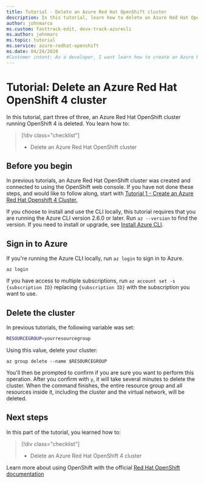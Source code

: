 ```yaml
---
title: Tutorial - Delete an Azure Red Hat OpenShift cluster
description: In this tutorial, learn how to delete an Azure Red Hat OpenShift cluster using the Azure CLI
author: johnmarco
ms.custom: fasttrack-edit, devx-track-azurecli
ms.author: johnmarc
ms.topic: tutorial
ms.service: azure-redhat-openshift
ms.date: 04/24/2020
#Customer intent: As a developer, I want learn how to create an Azure Red Hat OpenShift cluster, scale it, and then clean up resources so that I am not charged for what I'm not using.
---
```


# Tutorial: Delete an Azure Red Hat OpenShift 4 cluster

In this tutorial, part three of three, an Azure Red Hat OpenShift cluster running OpenShift 4 is deleted. You learn how to:

> [!div class="checklist"]
> * Delete an Azure Red Hat OpenShift cluster


## Before you begin

In previous tutorials, an Azure Red Hat OpenShift cluster was created and connected to using the OpenShift web console. If you have not done these steps, and would like to follow along, start with [Tutorial 1 - Create an Azure Red Hat Openshift 4 Cluster.](tutorial-create-cluster.md)

If you choose to install and use the CLI locally, this tutorial requires that you are running the Azure CLI version 2.6.0 or later. Run `az --version` to find the version. If you need to install or upgrade, see [Install Azure CLI](/cli/azure/install-azure-cli).

## Sign in to Azure

If you're running the Azure CLI locally, run `az login` to sign in to Azure.

```azurecli
az login
```

If you have access to multiple subscriptions, run `az account set -s {subscription ID}` replacing `{subscription ID}` with the subscription you want to use.

## Delete the cluster

In previous tutorials, the following variable was set:

```bash
RESOURCEGROUP=yourresourcegroup
```

Using this value, delete your cluster:

```azurecli
az group delete --name $RESOURCEGROUP
```

You'll then be prompted to confirm if you are sure you want to perform this operation. After you confirm with `y`, it will take several minutes to delete the cluster. When the command finishes, the entire resource group and all resources inside it, including the cluster and the virtual network, will be deleted.

## Next steps

In this part of the tutorial, you learned how to:
> [!div class="checklist"]
> * Delete an Azure Red Hat OpenShift 4 cluster

Learn more about using OpenShift with the official [Red Hat OpenShift documentation](https://docs.openshift.com/container-platform/4.6/welcome/index.html)
